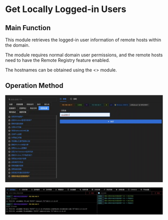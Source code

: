 # Get Locally Logged-in Users

## Main Function
This module retrieves the logged-in user information of remote hosts within the domain. 

The module requires normal domain user permissions, and the remote hosts need to have the Remote Registry feature enabled. 

The hostnames can be obtained using the <<Collect Information of All Domain Hosts>> module.

## Operation Method
![](img\Discovery_SystemUserDiscovery_GetLoggedOnLocal\1.webp)

![](img\Discovery_SystemUserDiscovery_GetLoggedOnLocal\2.webp)